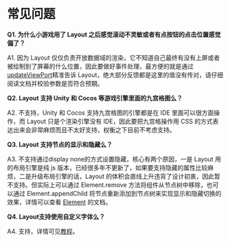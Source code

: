 # 常见问题
**Q1. 为什么小游戏用了 Layout 之后感觉滚动不灵敏或者有点按钮的点击位置感觉偏了？**

A1. 因为 Layout 仅仅负责开放数据域的渲染，它不知道自己最终有没有上屏或者被绘制到了屏幕的什么位置，因此要做好事件处理，最方便的就是通过[updateViewPort](api/api.md)精准告诉 Layout，绝大部分反馈都是这里的值没有传对，请仔细阅读文档并校验参数是否符合预期。

**Q2. Layout 支持 Unity 和 Cocos 等游戏引擎里面的九宫格图么？**

A2. 不支持，Unity 和 Cocos 支持九宫格图的引擎都是在 IDE 里面可以很方面操作，而 Layout 只是个渲染引擎没有 IDE，因此要把九宫格操作用 CSS 的方式表达出来会非常麻烦而且不太好支持，权衡之下目前不考虑支持。

**Q3. Layout 支持节点的显示和隐藏么？**

A3. 不支持通过display none的方式设置隐藏，核心有两个原因，一是 Layout 用的布局引擎是纯 js 版本，已经很多年不更新了，如果要支持隐藏的属性比较麻烦，二是升级布局引擎的话，Layout 的体积会直线上升违背了设计初衷，因此暂不支持。但实际上可以通过 Element.remove 方法将组件从节点树中移除，也可以通过 Element.appendChild 将节点重新添加到节点树来实现显示和隐藏切换的效果，详情可以查看 [Element](components/element) 的文档。

**Q4. Layout支持使用自定义字体么？**

A4. 支持，详情可见[教程](tutorial/font)。